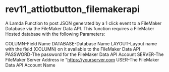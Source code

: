 # rev11_attiotbutton_filemakerapi
A Lamda Function to post JSON generated by a 1 click event to a FileMaker Database via the FileMaker Data API.  This function requires a FileMaker Hosted database with the following Parameters:

COLUMN-Field Name
DATABASE-Database Name
LAYOUT-Layout name with the field (COLUMN) on it available to the FileMaker Data API
PASSWORD-The password for the FileMaker Data API Account
SERVER-The FileMaker Server Address ie "https://yourserver.com
USER-The FileMaker Data API Account Name
